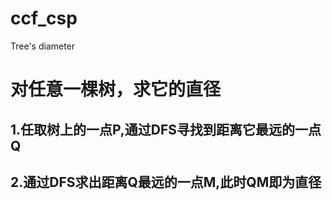 # ccf_csp
Tree's diameter
# 对任意一棵树，求它的直径
## 1.任取树上的一点P,通过DFS寻找到距离它最远的一点Q
## 2.通过DFS求出距离Q最远的一点M,此时QM即为直径

